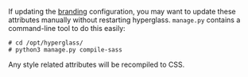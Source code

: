 If updating the [branding](/installation/branding) configuration, you may want to update these attributes manually without restarting hyperglass. `manage.py` contains a command-line tool to do this easily:

```console
# cd /opt/hyperglass/
# python3 manage.py compile-sass
```

Any style related attributes will be recompiled to CSS.
